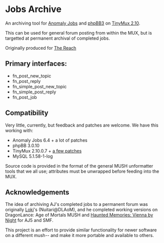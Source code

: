 # Jobs Archive

An archiving tool for [Anomaly Jobs](http://code.google.com/p/anomalyjobs/) and [phpBB3](http://www.phpbb.com/) on [TinyMux 2.10](http://code.google.com/p/tinymux/).

This can be used for general forum posting from within the MUX, but is targetted at permanent archival of completed jobs.

Originally produced for [The Reach](http://thereachmux.org/)

## Primary interfaces:
   
* fn_post_new_topic
* fn_post_reply
* fn_simple_post_new_topic
* fn_simple_post_reply
* fn_post_job

## Compatibility

Very little, currently, but feedback and patches are welcome.  We have this working with:

* Anomaly Jobs 6.4 + a lot of patches
* phpBB 3.0.10
* TinyMux 2.10.0.7 + [a few patches](https://github.com/lashtear/tinymux/tree/thereach)
* MySQL 5.1.58-1-log

Source code is provided in the format of the general MUSH unformatter tools that we all use; attributes must be unwrapped before feeding into the MUX.

## Acknowledgements

The idea of archiving AJ's completed jobs to a permanent forum was originally [Loki](http://www.haunted-memories.net/wiki/User:Loki)'s (Nuitari@DLAoM), and he completed working versions on DragonLance: Age of Mortals MUSH and [Haunted Memories: Vienna by Night](http://www.haunted-memories.net/) for AJ5 and SMF.

This project is an effort to provide similar functionality for newer software on a different mush-- and make it more portable and available to others.

